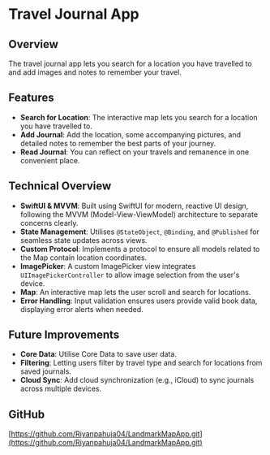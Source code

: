 # Travel Journal App

## Overview
The travel journal app lets you search for a location you have travelled to and add images and notes to remember your travel.

## Features
- **Search for Location**: The interactive map lets you search for a location you have travelled to.
- **Add Journal**: Add the location, some accompanying pictures, and detailed notes to remember the best parts of your journey.
- **Read Journal**: You can reflect on your travels and remanence in one convenient place.

## Technical Overview
- **SwiftUI & MVVM**: Built using SwiftUI for modern, reactive UI design, following the MVVM (Model-View-ViewModel) architecture to separate concerns clearly.
- **State Management**: Utilises `@StateObject`, `@Binding`, and `@Published` for seamless state updates across views.
- **Custom Protocol**: Implements a protocol to ensure all models related to the Map contain location coordinates.
- **ImagePicker**: A custom ImagePicker view integrates `UIImagePickerController` to allow image selection from the user's device.
- **Map**: An interactive map lets the user scroll and search for locations.
- **Error Handling**: Input validation ensures users provide valid book data, displaying error alerts when needed.

## Future Improvements
- **Core Data**: Utilise Core Data to save user data.
- **Filtering**: Letting users filter by travel type and search for locations from saved journals.
- **Cloud Sync**: Add cloud synchronization (e.g., iCloud) to sync journals across multiple devices.

## GitHub
[https://github.com/Riyanpahuja04/LandmarkMapApp.git](https://github.com/Riyanpahuja04/LandmarkMapApp.git)
